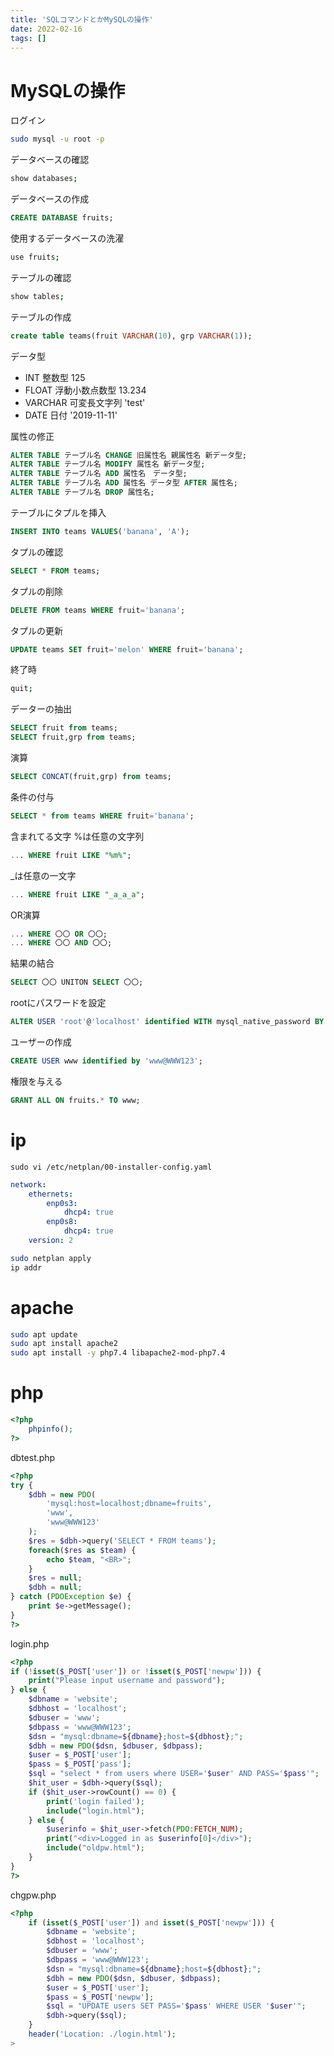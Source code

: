 ```yaml
---
title: 'SQLコマンドとかMySQLの操作'
date: 2022-02-16
tags: []
---
```


# MySQLの操作
ログイン
```bash
sudo mysql -u root -p
```

データベースの確認
```bash
show databases;
```

データベースの作成
```sql
CREATE DATABASE fruits;
```

使用するデータベースの洗濯
```bash
use fruits;
```

テーブルの確認
```bash
show tables;
```

テーブルの作成
```sql
create table teams(fruit VARCHAR(10), grp VARCHAR(1));
```

データ型
- INT 整数型 125
- FLOAT 浮動小数点数型 13.234
- VARCHAR 可変長文字列 'test'
- DATE 日付 '2019-11-11'

属性の修正
```sql
ALTER TABLE テーブル名 CHANGE 旧属性名 親属性名 新データ型;
ALTER TABLE テーブル名 MODIFY 属性名 新データ型;
ALTER TABLE テーブル名 ADD 属性名　データ型;
ALTER TABLE テーブル名 ADD 属性名 データ型 AFTER 属性名;
ALTER TABLE テーブル名 DROP 属性名;
```

テーブルにタプルを挿入
```sql
INSERT INTO teams VALUES('banana', 'A');
```

タプルの確認
```sql
SELECT * FROM teams;
```

タプルの削除
```sql
DELETE FROM teams WHERE fruit='banana';
```

タプルの更新
```sql
UPDATE teams SET fruit='melon' WHERE fruit='banana';
```

終了時
```bash
quit;
```

データーの抽出
```sql
SELECT fruit from teams;
SELECT fruit,grp from teams;
```

演算
```sql
SELECT CONCAT(fruit,grp) from teams;
```

条件の付与
```sql
SELECT * from teams WHERE fruit='banana';
```

含まれてる文字
%は任意の文字列
```sql
... WHERE fruit LIKE "%m%";
```

_は任意の一文字
```sql
... WHERE fruit LIKE "_a_a_a";
```

OR演算
```sql
... WHERE 〇〇 OR 〇〇;
... WHERE 〇〇 AND 〇〇;
```

結果の結合
```sql
SELECT 〇〇 UNITON SELECT 〇〇;
```

rootにパスワードを設定
```sql
ALTER USER 'root'@'localhost' identified WITH mysql_native_password BY 'r00t@ROOT';
```

ユーザーの作成
```sql
CREATE USER www identified by 'www@WWW123';
```

権限を与える
```sql
GRANT ALL ON fruits.* TO www;
```

# ip
`sudo vi /etc/netplan/00-installer-config.yaml`
```yaml
network:
    ethernets:
        enp0s3:
            dhcp4: true
        enp0s8:
            dhcp4: true
    version: 2
```

```bash
sudo netplan apply
ip addr
```

# apache
```bash
sudo apt update
sudo apt install apache2
sudo apt install -y php7.4 libapache2-mod-php7.4
```

# php

```php
<?php
    phpinfo();
?>
```
dbtest.php
```php
<?php
try {
    $dbh = new PDO(
        'mysql:host=localhost;dbname=fruits',
        'www',
        'www@WWW123'
    );
    $res = $dbh->query('SELECT * FROM teams');
    foreach($res as $team) {
        echo $team, "<BR>";
    }
    $res = null;
    $dbh = null;
} catch (PDOException $e) {
    print $e->getMessage();
}
?>
```

login.php
```php
<?php
if (!isset($_POST['user']) or !isset($_POST['newpw'])) {
    print("Please input username and password");
} else {
    $dbname = 'website';
    $dbhost = 'localhost';
    $dbuser = 'www';
    $dbpass = 'www@WWW123';
    $dsn = "mysql:dbname=${dbname};host=${dbhost};";
    $dbh = new PDO($dsn, $dbuser, $dbpass);
    $user = $_POST['user'];
    $pass = $_POST['pass'];
    $sql = "select * from users where USER='$user' AND PASS='$pass'";
    $hit_user = $dbh->query($sql);
    if ($hit_user->rowCount() == 0) {
        print('login failed');
        include("login.html");
    } else {
        $userinfo = $hit_user->fetch(PDO:FETCH_NUM);
        print("<div>Logged in as $userinfo[0]</div>");
        include("oldpw.html");
    }
}
?>
```

chgpw.php
```php
<?php
    if (isset($_POST['user']) and isset($_POST['newpw'])) {
        $dbname = 'website';
        $dbhost = 'localhost';
        $dbuser = 'www';
        $dbpass = 'www@WWW123';
        $dsn = "mysql:dbname=${dbname};host=${dbhost};";
        $dbh = new PDO($dsn, $dbuser, $dbpass);
        $user = $_POST['user'];
        $pass = $_POST['newpw'];
        $sql = "UPDATE users SET PASS='$pass' WHERE USER '$user'";
        $dbh->query($sql);
    }
    header('Location: ./login.html');
>
```